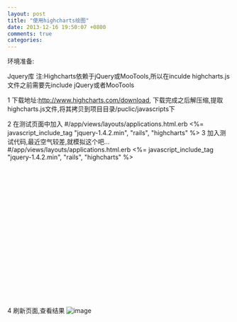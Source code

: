 ```yaml
---
layout: post
title: "使用highcharts绘图"
date: 2013-12-16 19:50:07 +0800
comments: true
categories: 
---
```


环境准备:

Jquery库
注:Highcharts依赖于jQuery或MooTools,所以在inculde highcharts.js文件之前需要先include jQuery或者MooTools

1 下载地址:http://www.highcharts.com/download,
下载完成之后解压缩,提取highcharts.js文件,将其拷贝到项目目录/puclic/javascripts下

2 在测试页面中加入
        #/app/views/layouts/applications.html.erb
        <%= javascript_include_tag "jquery-1.4.2.min", "rails", "highcharts" %>
3 加入测试代码,最近空气较差,就模拟这个吧...
        #/app/views/layouts/applications.html.erb
        <%= javascript_include_tag "jquery-1.4.2.min", "rails", "highcharts" %>
        <div id="test_chart" style="width: 560px; height: 300px;"></div>
         <script type="text/javascript" charset="utf-8">
            $(function () {
                new Highcharts.Chart({
                    chart: { renderTo: 'test_chart' },  // 传入div id,指定chart位置
                    title: { text: '空气质量检测' },  // chart标题
                    xAxis: {
                        title: { text: '日期'},   //x轴标题
                        type: 'datetime'       //x轴数据类型
                    },
                    yAxis: {
                        title: { text: 'PM2.5'}    //y轴标题
                    },
                    series: [{
                        name: "北京",
                        pointInterval: <%= 1.day * 1000 %>,   //x轴间隔,单位是微秒
                        pointStart: <%= 1.weeks.ago.at_midnight.to_i * 1000 %>, //x轴起始
                        data: [100,200,500,700] //随便指定一个数组模拟一下
                    },
                        {
                            name: "上海",
                            pointInterval: <%= 1.day * 1000 %>,   //x轴间隔,单位是微秒
                            pointStart: <%= 1.weeks.ago.at_midnight.to_i * 1000 %>, //x轴起始
                            data: [200,100,600,300] //随便指定一个数组模拟一下
                        }
                    ]
                });
            });
</script>


4 刷新页面,查看结果
![image](file:///home/lissdy/markdown_image/test.png)



